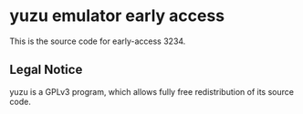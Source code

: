 yuzu emulator early access
=============

This is the source code for early-access 3234.

## Legal Notice

yuzu is a GPLv3 program, which allows fully free redistribution of its source code.
